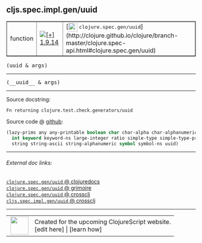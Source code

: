 ## cljs.spec.impl.gen/uuid



 <table border="1">
<tr>
<td>function</td>
<td><a href="https://github.com/cljsinfo/cljs-api-docs/tree/1.9.14"><img valign="middle" alt="[+] 1.9.14" title="Added in 1.9.14" src="https://img.shields.io/badge/+-1.9.14-lightgrey.svg"></a> </td>
<td>
[<img height="24px" valign="middle" src="http://i.imgur.com/1GjPKvB.png"> <samp>clojure.spec.gen/uuid</samp>](http://clojure.github.io/clojure/branch-master/clojure.spec-api.html#clojure.spec.gen/uuid)
</td>
</tr>
</table>

<samp>(uuid & args)</samp><br>

---

 <samp>
(__uuid__ & args)<br>
</samp>

---





Source docstring:

```
Fn returning clojure.test.check.generators/uuid
```


Source code @ [github]():

```clj
(lazy-prims any any-printable boolean char char-alpha char-alphanumeric char-ascii double
  int keyword keyword-ns large-integer ratio simple-type simple-type-printable
  string string-ascii string-alphanumeric symbol symbol-ns uuid)
```

<!--
Repo - tag - source tree - lines:

 <pre>

</pre>

-->

---



###### External doc links:

[`clojure.spec.gen/uuid` @ clojuredocs](http://clojuredocs.org/clojure.spec.gen/uuid)<br>
[`clojure.spec.gen/uuid` @ grimoire](http://conj.io/store/v1/org.clojure/clojure/1.7.0-beta3/clj/clojure.spec.gen/uuid/)<br>
[`clojure.spec.gen/uuid` @ crossclj](http://crossclj.info/fun/clojure.spec.gen/uuid.html)<br>
[`cljs.spec.impl.gen/uuid` @ crossclj](http://crossclj.info/fun/cljs.spec.impl.gen.cljs/uuid.html)<br>

---

 <table>
<tr><td>
<img valign="middle" align="right" width="48px" src="http://i.imgur.com/Hi20huC.png">
</td><td>
Created for the upcoming ClojureScript website.<br>
[edit here] | [learn how]
</td></tr></table>

[edit here]:https://github.com/cljsinfo/cljs-api-docs/blob/master/cljsdoc/cljs.spec.impl.gen/uuid.cljsdoc
[learn how]:https://github.com/cljsinfo/cljs-api-docs/wiki/cljsdoc-files

<!--

This information was too distracting to show to readers, but I'll leave it
commented here since it is helpful to:

- pretty-print the data used to generate this document
- and show how to retrieve that data



The API data for this symbol:

```clj
{:ns "cljs.spec.impl.gen",
 :name "uuid",
 :signature ["[& args]"],
 :name-encode "uuid",
 :history [["+" "1.9.14"]],
 :type "function",
 :clj-equiv {:full-name "clojure.spec.gen/uuid",
             :url "http://clojure.github.io/clojure/branch-master/clojure.spec-api.html#clojure.spec.gen/uuid"},
 :full-name-encode "cljs.spec.impl.gen/uuid",
 :source {:code "(lazy-prims any any-printable boolean char char-alpha char-alphanumeric char-ascii double\n  int keyword keyword-ns large-integer ratio simple-type simple-type-printable\n  string string-ascii string-alphanumeric symbol symbol-ns uuid)",
          :title "Source code",
          :repo "clojurescript",
          :tag "r1.9.14",
          :filename "src/main/cljs/cljs/spec/impl/gen.cljs",
          :lines [72 74],
          :url "https://github.com/clojure/clojurescript/blob/r1.9.14/src/main/cljs/cljs/spec/impl/gen.cljs#L72-L74"},
 :usage ["(uuid & args)"],
 :full-name "cljs.spec.impl.gen/uuid",
 :docstring "Fn returning clojure.test.check.generators/uuid",
 :cljsdoc-url "https://github.com/cljsinfo/cljs-api-docs/blob/master/cljsdoc/cljs.spec.impl.gen/uuid.cljsdoc"}

```

Retrieve the API data for this symbol:

```clj
;; from Clojure REPL
(require '[clojure.edn :as edn])
(-> (slurp "https://raw.githubusercontent.com/cljsinfo/cljs-api-docs/catalog/cljs-api.edn")
    (edn/read-string)
    (get-in [:symbols "cljs.spec.impl.gen/uuid"]))
```

-->
